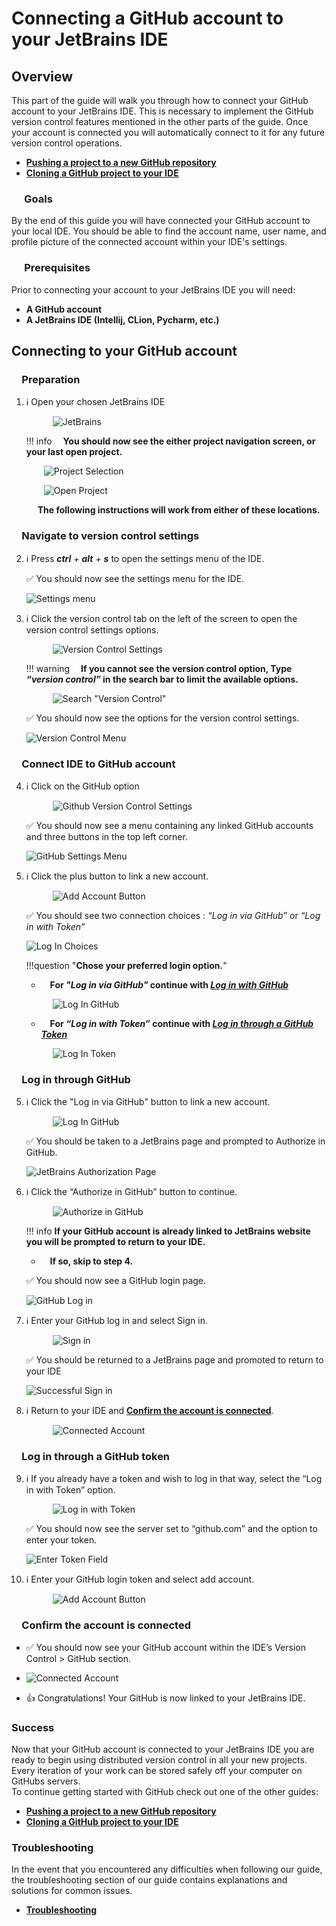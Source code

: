# Connecting a GitHub account to your JetBrains IDE

## Overview

This part of the guide will walk you through how to connect your GitHub account to your JetBrains IDE.
This is necessary to implement the GitHub version control features mentioned in the other parts of the guide. Once your account is connected you will automatically connect to it for any future version control operations.  

* [**Pushing a project to a new GitHub repository**](Pushing-a-project-to-GitHub.md)
* [**Cloning a GitHub project to your IDE**](Connecting-to-GitHub.md)

### &emsp; Goals

By the end of this guide you will have connected your GitHub account to your local IDE. You should be able to find the account name, user name, and profile picture of the connected account within your IDE's settings.

### &emsp; Prerequisites

Prior to connecting your account to your JetBrains IDE you will need:  

* **A GitHub account**
* **A JetBrains IDE (Intellij, CLion, Pycharm, etc.)**

## Connecting to your GitHub account

### &emsp;Preparation

1. ℹ️ Open your chosen JetBrains IDE

    &emsp;&emsp;&emsp;![JetBrains](img/linking%201.png)

    !!! info
    &emsp;**You should now see the either project navigation screen, or your last open project.**

    &emsp;&emsp;![Project Selection](img/linking%202.png)

    &emsp;&emsp;![Open Project](img/linking%203.png)

    &emsp; **The following instructions will work from either of these locations.**

### &emsp;Navigate to version control settings

2. ℹ️ Press _**ctrl** + **alt** + **s**_  to open the settings menu of the IDE.

    ✅ You should now see the settings menu for the IDE.

    ![Settings menu](img/linking%204.png)

3. ℹ️ Click the version control tab on the left of the screen to open the version control settings options.

    &emsp;&emsp;&emsp;![Version Control Settings](img/linking%205.png)

    !!! warning
    &emsp;**If you cannot see the version control option, Type _“version control”_ in the search bar to limit the available options.**

    &emsp;&emsp;&emsp;![Search "Version Control"](img/linking%206.png)

    ✅ You should now see the options for the version control settings.

    ![Version Control Menu](img/linking%207.png)

### &emsp;Connect IDE to GitHub account

4. ℹ️ Click on the GitHub option

    &emsp;&emsp;&emsp;![Github Version Control Settings](img/linking%208.png)

    ✅ You should now see a menu containing any linked GitHub accounts and three buttons in the top left corner.

    ![GitHub Settings Menu](img/linking%209.png)

5. ℹ️ Click the plus button to link a new account.

    &emsp;&emsp;&emsp;![Add Account Button](img/linking%2010.png)

    ✅ You should see two connection choices : _“Log in via GitHub”_ or _“Log in with Token”_

    ![Log In Choices](img/linking%2010.5.png)

    !!!question "**Chose your preferred login option.**"

    * &emsp;**For _"Log in via GitHub"_ continue with [_Log in with GitHub_](#log-in-through-github)**

    &emsp;&emsp;&emsp;![Log In GitHub](img/linking%2011.png)

    * &emsp;**For _“Log in with Token”_ continue with [_Log in through a GitHub Token_](#log-in-through-a-github-token)**

    &emsp;&emsp;&emsp;![Log In Token](img/linking%2019.png)

### &emsp;Log in through GitHub

5. ℹ️ Click the "Log in via GitHub" button to link a new account.

    &emsp;&emsp;&emsp;![Log In GitHub](img/linking%2011.png)

    ✅ You should be taken to a JetBrains page and prompted to Authorize in GitHub.

    ![JetBrains Authorization Page](img/linking%2012.png)

6. ℹ️ Click the “Authorize in GitHub” button to continue.

    &emsp;&emsp;&emsp;![Authorize in GitHub](img/linking%2013.png)

    !!! info
    **If your GitHub account is already linked to JetBrains website you will be prompted to return to your IDE.**

    * &emsp;**If so, skip to step 4.**

    ✅ You should now see a GitHub login page.

    ![GitHub Log in](img/linking%2014.png)

7. ℹ️ Enter your GitHub log in and select Sign in.

    &emsp;&emsp;&emsp;![Sign in](img/linking%2015.png)

    ✅ You should be returned to a JetBrains page and promoted to return to your IDE

    ![Successful Sign in](img/linking%2016.png)

8. ℹ️ Return to your IDE and [**Confirm the account is connected**](#confirm-the-account-is-connected).

    &emsp;&emsp;&emsp;![Connected Account](img/linking%2017.png)

### &emsp;Log in through a GitHub token

9. ℹ️ If you already have a token and wish to log in that way, select the “Log in with Token” option.

    &emsp;&emsp;&emsp;![Log in with Token](img/linking%2019.png)

    ✅ You should now see the server set to “github.com” and the option to enter your token.

    ![Enter Token Field](img/linking%2020.png)

10. ℹ️ Enter your GitHub login token and select add account.

    &emsp;&emsp;&emsp;![Add Account Button](img/linking%2021.png)

### &emsp;Confirm the account is connected

* ✅ You should now see your GitHub account within the IDE’s Version Control > GitHub section.

* ![Connected Account](img/linking%2018.png)

* 👍 Congratulations! Your GitHub is now linked to your JetBrains IDE.

### Success

Now that your GitHub account is connected to your JetBrains IDE you are ready to begin using distributed version control in all your new projects. Every iteration of your work can be stored safely off your computer on GitHubs servers.  
To continue getting started with GitHub check out one of the other guides:

* [**Pushing a project to a new GitHub repository**](Pushing-a-project-to-GitHub.md)
* [**Cloning a GitHub project to your IDE**](Cloning-a-GitHub-project.md)

### Troubleshooting

In the event that you encountered any difficulties when following our guide, the troubleshooting section of our guide contains explanations and solutions for common issues.

* [**Troubleshooting**](TroubleShooting.md)
